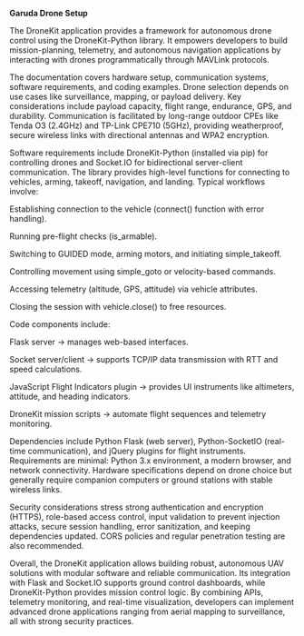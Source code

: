 **Garuda Drone Setup**

The DroneKit application provides a framework for autonomous drone control using the DroneKit-Python library. It empowers developers to build mission-planning, telemetry, and autonomous navigation applications by interacting with drones programmatically through MAVLink protocols.

The documentation covers hardware setup, communication systems, software requirements, and coding examples. Drone selection depends on use cases like surveillance, mapping, or payload delivery. Key considerations include payload capacity, flight range, endurance, GPS, and durability. Communication is facilitated by long-range outdoor CPEs like Tenda O3 (2.4GHz) and TP-Link CPE710 (5GHz), providing weatherproof, secure wireless links with directional antennas and WPA2 encryption.

Software requirements include DroneKit-Python (installed via pip) for controlling drones and Socket.IO for bidirectional server-client communication. The library provides high-level functions for connecting to vehicles, arming, takeoff, navigation, and landing. Typical workflows involve:

Establishing connection to the vehicle (connect() function with error handling).

Running pre-flight checks (is_armable).

Switching to GUIDED mode, arming motors, and initiating simple_takeoff.

Controlling movement using simple_goto or velocity-based commands.

Accessing telemetry (altitude, GPS, attitude) via vehicle attributes.

Closing the session with vehicle.close() to free resources.

Code components include:

Flask server → manages web-based interfaces.

Socket server/client → supports TCP/IP data transmission with RTT and speed calculations.

JavaScript Flight Indicators plugin → provides UI instruments like altimeters, attitude, and heading indicators.

DroneKit mission scripts → automate flight sequences and telemetry monitoring.

Dependencies include Python Flask (web server), Python-SocketIO (real-time communication), and jQuery plugins for flight instruments. Requirements are minimal: Python 3.x environment, a modern browser, and network connectivity. Hardware specifications depend on drone choice but generally require companion computers or ground stations with stable wireless links.

Security considerations stress strong authentication and encryption (HTTPS), role-based access control, input validation to prevent injection attacks, secure session handling, error sanitization, and keeping dependencies updated. CORS policies and regular penetration testing are also recommended.

Overall, the DroneKit application allows building robust, autonomous UAV solutions with modular software and reliable communication. Its integration with Flask and Socket.IO supports ground control dashboards, while DroneKit-Python provides mission control logic. By combining APIs, telemetry monitoring, and real-time visualization, developers can implement advanced drone applications ranging from aerial mapping to surveillance, all with strong security practices.
